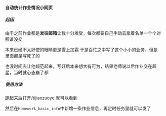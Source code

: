 #### 自动统计作业情况小网页

##### 起因

由于之前作业都是**发往邮箱**让我十分难受，每次都要自己手动去拿着名单一个个对照谁没交

本来已经不太好使的眼睛更是雪上加霜 于是百忙之中写了这个小小的业务，但是里面都是写死了的

也没时间去让他规范起来，写好后本来想大有可为，结果老师说以后作业交在超星，当时就心态崩了都

##### 使用方法

跑起来后打开/tijiaozuoye 就可以看到

然后在```` homework_basic_info ````中新增一条作业信息，再定时任务里就可以发了
